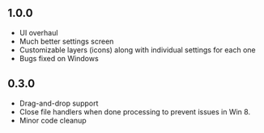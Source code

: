## 1.0.0 ##
* UI overhaul
* Much better settings screen
* Customizable layers (icons) along with individual settings for each one
* Bugs fixed on Windows

## 0.3.0 ##
* Drag-and-drop support
* Close file handlers when done processing to prevent issues in Win 8.
* Minor code cleanup
